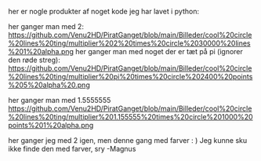 her er nogle produkter af noget kode jeg har lavet i python:

her ganger man med 2:
https://github.com/Venu2HD/PiratGanget/blob/main/Billeder/cool%20circle%20lines%20ting/multiplier%202%20times%20circle%2030000%20lines%201%20alpha.png
her ganger man med noget der er tæt på pi (ignorer den røde streg):
https://github.com/Venu2HD/PiratGanget/blob/main/Billeder/cool%20circle%20lines%20ting/multiplier%20pi%20times%20circle%202400%20points%205%20alpha%20.png

her ganger man med 1.5555555 
https://github.com/Venu2HD/PiratGanget/blob/main/Billeder/cool%20circle%20lines%20ting/multiplier%201.155555%20times%20circle%201000%20points%201%20alpha.png

her ganger jeg med 2 igen, men denne gang med farver : )
Jeg kunne sku ikke finde den med farver, sry
-Magnus
